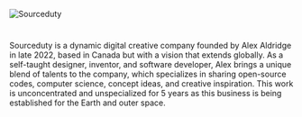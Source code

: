 ![Sourceduty](https://github.com/user-attachments/assets/08a2e6fb-5f02-48d4-af93-9a67ae6bcce4)
#
Sourceduty is a dynamic digital creative company founded by Alex Aldridge in late 2022, based in Canada but with a vision that extends globally. As a self-taught designer, inventor, and software developer, Alex brings a unique blend of talents to the company, which specializes in sharing open-source codes, computer science, concept ideas, and creative inspiration. This work is unconcentrated and unspecialized for 5 years as this business is being established for the Earth and outer space.
#
